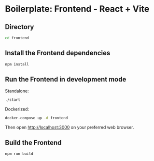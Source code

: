 # Boilerplate: Frontend - React + Vite

## Directory

```bash
cd frontend
```

## Install the Frontend dependencies

```bash
npm install
```

## Run the Frontend in development mode

Standalone:

```bash
./start
```

Dockerized:

```bash
docker-compose up -d frontend
```

Then open [http://localhost:3000](http://localhost:3000) on your preferred web browser.

## Build the Frontend

```bash
npm run build
```
